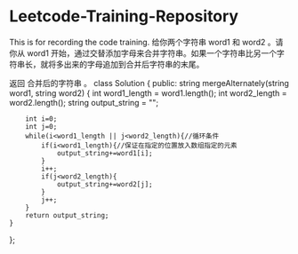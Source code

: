 # Leetcode-Training-Repository
This is for recording the code training.
给你两个字符串 word1 和 word2 。请你从 word1 开始，通过交替添加字母来合并字符串。如果一个字符串比另一个字符串长，就将多出来的字母追加到合并后字符串的末尾。

返回 合并后的字符串 。
class Solution {
public:
    string mergeAlternately(string word1, string word2) {
        int word1_length = word1.length();
        int word2_length = word2.length();
        string output_string = "";

        int i=0;
        int j=0;
        while(i<word1_length || j<word2_length){//循环条件
            if(i<word1_length){//保证在指定的位置放入数组指定的元素
                output_string+=word1[i];
            }
            i++;
            if(j<word2_length){
                output_string+=word2[j];
            }
            j++;
        }
        return output_string;
    }
};

